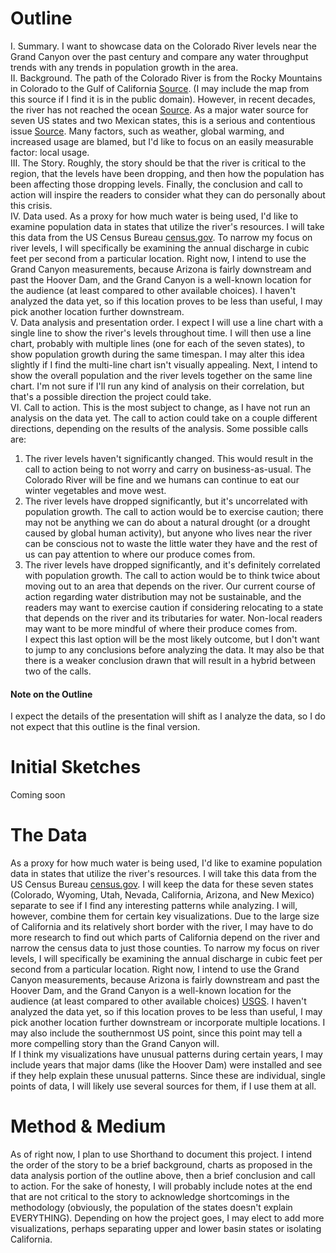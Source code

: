 # Outline
I. Summary. I want to showcase data on the Colorado River levels near the Grand Canyon over the past century and compare any water throughput trends with any trends in population growth in the area.   
II. Background. The path of the Colorado River is from the Rocky Mountains in Colorado to the Gulf of California [Source](https://www.uncovercolorado.com/activities/colorado-river/). (I may include the map from this source if I find it is in the public domain). However, in recent decades, the river has not reached the ocean [Source](https://www.latimes.com/environment/story/2023-01-31/colorado-river-in-crisis-the-rivers-end). As a major water source for seven US states and two Mexican states, this is a serious and contentious issue [Source](https://www.washingtonpost.com/climate-environment/2023/02/05/colorado-river-drought-explained/). Many factors, such as weather, global warming, and increased usage are blamed, but I'd like to focus on an easily measurable factor: local usage.   
III. The Story. Roughly, the story should be that the river is critical to the region, that the levels have been dropping, and then how the population has been affecting those dropping levels. Finally, the conclusion and call to action will inspire the readers to consider what they can do personally about this crisis.   
IV. Data used. As a proxy for how much water is being used, I'd like to examine population data in states that utilize the river's resources. I will take this data from the US Census Bureau [census.gov](https://www.census.gov/data/tables/time-series/dec/popchange-data-text.html). To narrow my focus on river levels, I will specifically be examining the annual discharge in cubic feet per second from a particular location. Right now, I intend to use the Grand Canyon measurements, because Arizona is fairly downstream and past the Hoover Dam, and the Grand Canyon is a well-known location for the audience (at least compared to other available choices). I haven't analyzed the data yet, so if this location proves to be less than useful, I may pick another location further downstream.   
V. Data analysis and presentation order. I expect I will use a line chart with a single line to show the river's levels throughout time. I will then use a line chart, probably with multiple lines (one for each of the seven states), to show population growth during the same timespan. I may alter this idea slightly if I find the multi-line chart isn't visually appealing. Next, I intend to show the overall population and the river levels together on the same line chart. I'm not sure if I'll run any kind of analysis on their correlation, but that's a possible direction the project could take.   
VI. Call to action. This is the most subject to change, as I have not run an analysis on the data yet. The call to action could take on a couple different directions, depending on the results of the analysis. Some possible calls are:   
  1. The river levels haven't significantly changed. This would result in the call to action being to not worry and carry on business-as-usual. The Colorado River will be fine and we humans can continue to eat our winter vegetables and move west.
  2. The river levels have dropped significantly, but it's uncorrelated with population growth. The call to action would be to exercise caution; there may not be anything we can do about a natural drought (or a drought caused by global human activity), but anyone who lives near the river can be conscious not to waste the little water they have and the rest of us can pay attention to where our produce comes from.
  3. The river levels have dropped significantly, and it's definitely correlated with population growth. The call to action would be to think twice about moving out to an area that depends on the river. Our current course of action regarding water distribution may not be sustainable, and the readers may want to exercise caution if considering relocating to a state that depends on the river and its tributaries for water. Non-local readers may want to be more mindful of where their produce comes from.     
I expect this last option will be the most likely outcome, but I don't want to jump to any conclusions before analyzing the data. It may also be that there is a weaker conclusion drawn that will result in a hybrid between two of the calls.
#### Note on the Outline
I expect the details of the presentation will shift as I analyze the data, so I do not expect that this outline is the final version.
# Initial Sketches
Coming soon
# The Data
As a proxy for how much water is being used, I'd like to examine population data in states that utilize the river's resources. I will take this data from the US Census Bureau [census.gov](https://www.census.gov/data/tables/time-series/dec/popchange-data-text.html). I will keep the data for these seven states (Colorado, Wyoming, Utah, Nevada, California, Arizona, and New Mexico) separate to see if I find any interesting patterns while analyzing. I will, however, combine them for certain key visualizations. Due to the large size of California and its relatively short border with the river, I may have to do more research to find out which parts of California depend on the river and narrow the census data to just those counties.
To narrow my focus on river levels, I will specifically be examining the annual discharge in cubic feet per second from a particular location. Right now, I intend to use the Grand Canyon measurements, because Arizona is fairly downstream and past the Hoover Dam, and the Grand Canyon is a well-known location for the audience (at least compared to other available choices) [USGS](https://waterdata.usgs.gov/nwis/annual?referred_module=sw&search_site_no=09402500&format=sites_selection_links). I haven't analyzed the data yet, so if this location proves to be less than useful, I may pick another location further downstream or incorporate multiple locations. I may also include the southernmost US point, since this point may tell a more compelling story than the Grand Canyon will.   
If I think my visualizations have unusual patterns during certain years, I may include years that major dams (like the Hoover Dam) were installed and see if they help explain these unusual patterns. Since these are individual, single points of data, I will likely use several sources for them, if I use them at all.
# Method & Medium
As of right now, I plan to use Shorthand to document this project. I intend the order of the story to be a brief background, charts as proposed in the data analysis portion of the outline above, then a brief conclusion and call to action. For the sake of honesty, I will probably include notes at the end that are not critical to the story to acknowledge shortcomings in the methodology (obviously, the population of the states doesn't explain EVERYTHING). Depending on how the project goes, I may elect to add more visualizations, perhaps separating upper and lower basin states or isolating California.
